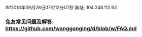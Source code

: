 ##2018年09月28日07时12分07秒 新址: 104.248.112.63
### 兔友常见问题及解答: https://github.com/wanggonging/d/blob/w/FAQ.md
